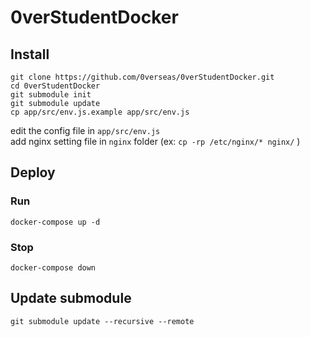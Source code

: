 # 0verStudentDocker

## Install
```
git clone https://github.com/0verseas/0verStudentDocker.git
cd 0verStudentDocker
git submodule init
git submodule update
cp app/src/env.js.example app/src/env.js
```
edit the config file in ``app/src/env.js``  
add nginx setting file in ``nginx`` folder (ex: ``cp -rp /etc/nginx/* nginx/`` )

## Deploy
### Run
```
docker-compose up -d
```
### Stop
```
docker-compose down
```

## Update submodule
```
git submodule update --recursive --remote
```

